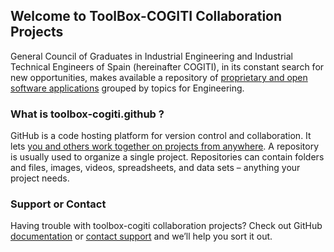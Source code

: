 ## Welcome to ToolBox-COGITI Collaboration Projects

General Council of Graduates in Industrial Engineering and Industrial Technical Engineers of Spain (hereinafter COGITI), in its constant search for new opportunities, makes available a repository of [proprietary and open software applications](http://www.toolbox.cogiti.es/Products/Index "COGITI License Management Web Portal") grouped by topics for Engineering.


### What is toolbox-cogiti.github ?

GitHub is a code hosting platform for version control and collaboration. It lets [you and others work together on projects from anywhere][1]. A repository is usually used to organize a single project. Repositories can contain folders and files, images, videos, spreadsheets, and data sets – anything your project needs. 




### Support or Contact

Having trouble with toolbox-cogiti collaboration projects? Check out GitHub [documentation](https://help.github.com/categories/github-pages-basics/) or [contact support](http://www.toolbox.cogiti.es/Article?slug=about) and we’ll help you sort it out.



[1]: (https://guides.github.com/activities/hello-world/?utm_source=onboarding-series&utm_medium=email&utm_content=hello-word-link&utm_campaign=welcome-email)

